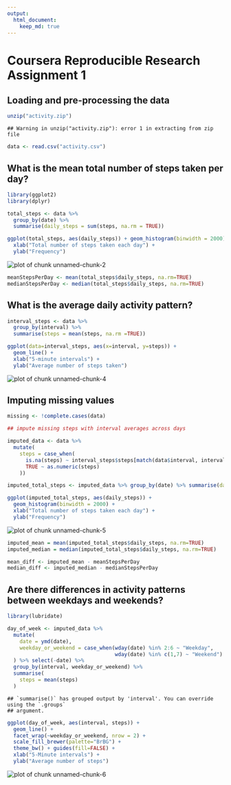 ```yaml
---
output: 
  html_document: 
    keep_md: true
---
```






# Coursera Reproducible Research Assignment 1

## Loading and pre-processing the data


``` r
unzip("activity.zip")
```

```
## Warning in unzip("activity.zip"): error 1 in extracting from zip file
```

``` r
data <- read.csv("activity.csv")
```

## What is the mean total number of steps taken per day?


``` r
library(ggplot2)
library(dplyr)

total_steps <- data %>%
  group_by(date) %>%
  summarise(daily_steps = sum(steps, na.rm = TRUE))

ggplot(total_steps, aes(daily_steps)) + geom_histogram(binwidth = 2000) +
  xlab("Total number of steps taken each day") + 
  ylab("Frequency")
```

![plot of chunk unnamed-chunk-2](figs/fig-unnamed-chunk-2-1.png)

``` r
meanStepsPerDay <- mean(total_steps$daily_steps, na.rm=TRUE)
medianStepsPerDay <- median(total_steps$daily_steps, na.rm=TRUE)
```

## What is the average daily activity pattern?


``` r
interval_steps <- data %>% 
  group_by(interval) %>%
  summarise(steps = mean(steps, na.rm =TRUE))
```


``` r
ggplot(data=interval_steps, aes(x=interval, y=steps)) +
  geom_line() +
  xlab("5-minute intervals") +
  ylab("Average number of steps taken")
```

![plot of chunk unnamed-chunk-4](figs/fig-unnamed-chunk-4-1.png)

## Imputing missing values


``` r
missing <- !complete.cases(data)

## impute missing steps with interval averages across days

imputed_data <- data %>%
  mutate(
    steps = case_when(
      is.na(steps) ~ interval_steps$steps[match(data$interval, interval_steps$interval)],      
      TRUE ~ as.numeric(steps)
    ))

imputed_total_steps <- imputed_data %>% group_by(date) %>% summarise(daily_steps = sum(steps))

ggplot(imputed_total_steps, aes(daily_steps)) + 
  geom_histogram(binwidth = 2000) + 
  xlab("Total number of steps taken each day") + 
  ylab("Frequency")
```

![plot of chunk unnamed-chunk-5](figs/fig-unnamed-chunk-5-1.png)

``` r
imputed_mean = mean(imputed_total_steps$daily_steps, na.rm=TRUE)
imputed_median = median(imputed_total_steps$daily_steps, na.rm=TRUE)

mean_diff <- imputed_mean - meanStepsPerDay 
median_diff <- imputed_median - medianStepsPerDay
```

## Are there differences in activity patterns between weekdays and weekends?


``` r
library(lubridate)

day_of_week <- imputed_data %>%
  mutate(
    date = ymd(date),
    weekday_or_weekend = case_when(wday(date) %in% 2:6 ~ "Weekday",
                                   wday(date) %in% c(1,7) ~ "Weekend")
  ) %>% select(-date) %>%
  group_by(interval, weekday_or_weekend) %>%
  summarise(
    steps = mean(steps)
  )
```

```
## `summarise()` has grouped output by 'interval'. You can override using the `.groups`
## argument.
```

``` r
ggplot(day_of_week, aes(interval, steps)) + 
  geom_line() + 
  facet_wrap(~weekday_or_weekend, nrow = 2) +
  scale_fill_brewer(palette="BrBG") +
  theme_bw() + guides(fill=FALSE) +
  xlab("5-Minute intervals") + 
  ylab("Average number of steps")
```

![plot of chunk unnamed-chunk-6](figs/fig-unnamed-chunk-6-1.png)



